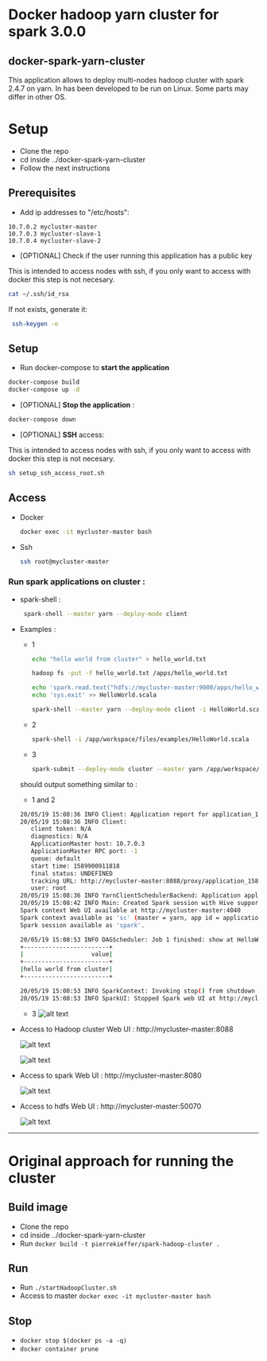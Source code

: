# Docker hadoop yarn cluster for spark 3.0.0

## docker-spark-yarn-cluster 
This application allows to deploy multi-nodes hadoop cluster with spark 2.4.7 on yarn. 
In has been developed to be run on Linux. Some parts may differ in other OS.

# Setup
- Clone the repo 
- cd inside ../docker-spark-yarn-cluster 
- Follow the next instructions

## Prerequisites

- Add ip addresses to "/etc/hosts":

```
10.7.0.2 mycluster-master
10.7.0.3 mycluster-slave-1
10.7.0.4 mycluster-slave-2
```

- [OPTIONAL] Check if the user running this application has a public key

This is intended to access nodes with ssh, if you only want to access with docker this step is not necesary.

```bash
cat ~/.ssh/id_rsa
```

If not exists, generate it:

``` bash
 ssh-keygen -o
```

## Setup

- Run docker-compose to **start the application**

``` bash
docker-compose build
docker-compose up -d
```

- [OPTIONAL] **Stop the application** :

``` bash
docker-compose down
```

- [OPTIONAL] **SSH** access:

This is intended to access nodes with ssh, if you only want to access with docker this step is not necesary.

``` bash
sh setup_ssh_access_root.sh
```

## Access

- Docker
    ```bash 
    docker exec -it mycluster-master bash
    ```

- Ssh
    ```bash 
    ssh root@mycluster-master
    ```

### Run spark applications on cluster : 
- spark-shell : 
    ```bash
     spark-shell --master yarn --deploy-mode client
    ```

- Examples :

    - 1
        ``` bash
        echo "hello world from cluster" > hello_world.txt
        
        hadoop fs -put -f hello_world.txt /apps/hello_world.txt 
        
        echo 'spark.read.text("hdfs://mycluster-master:9000/apps/hello_world.txt").show(1000,1000)' > HelloWorld.scala
        echo 'sys.exit' >> HelloWorld.scala
      
        spark-shell --master yarn --deploy-mode client -i HelloWorld.scala  
        ```
        
    - 2  
        ```bash
        spark-shell -i /app/workspace/files/examples/HelloWorld.scala 
        ```
  
    - 3
        ```bash
        spark-submit --deploy-mode cluster --master yarn /app/workspace/files/examples/hello_world.py
        ```
  
  
  should output something similar to :
  
  - 1 and 2  
  ```bash
  20/05/19 15:08:36 INFO Client: Application report for application_1589900555706_0002 (state: RUNNING)
  20/05/19 15:08:36 INFO Client: 
  	 client token: N/A
  	 diagnostics: N/A
  	 ApplicationMaster host: 10.7.0.3
  	 ApplicationMaster RPC port: -1
  	 queue: default
  	 start time: 1589900911818
  	 final status: UNDEFINED
  	 tracking URL: http://mycluster-master:8088/proxy/application_1589900555706_0002/
  	 user: root
  20/05/19 15:08:36 INFO YarnClientSchedulerBackend: Application application_1589900555706_0002 has started running.
  20/05/19 15:08:42 INFO Main: Created Spark session with Hive support
  Spark context Web UI available at http://mycluster-master:4040
  Spark context available as 'sc' (master = yarn, app id = application_1589900555706_0002).
  Spark session available as 'spark'.

  20/05/19 15:08:53 INFO DAGScheduler: Job 1 finished: show at HelloWorld.scala:24, took 0.102030 s
  +------------------------+
  |                   value|
  +------------------------+
  |hello world from cluster|
  +------------------------+
  
  20/05/19 15:08:53 INFO SparkContext: Invoking stop() from shutdown hook
  20/05/19 15:08:53 INFO SparkUI: Stopped Spark web UI at http://mycluster-master:4040
  ```
  
  - 3
  ![alt text](doc/images/examples/hello_world.py.output.png "Example hello_world.py output")

- Access to Hadoop cluster Web UI : http://mycluster-master:8088
 
    ![alt text](doc/images/yarn-applications.png "Yarn applications")
    
    ![alt text](doc/images/yarn-nodes.png "Yarn nodes")
 
- Access to spark Web UI : http://mycluster-master:8080

    ![alt text](doc/images/spark-master.png "Spark master")
    
- Access to hdfs Web UI : http://mycluster-master:50070

    ![alt text](doc/images/hdfs-master.png "Hdfs master")

----------------------------------------------------------------

# Original approach for running the cluster

## Build image
- Clone the repo 
- cd inside ../docker-spark-yarn-cluster 
- Run `docker build -t pierrekieffer/spark-hadoop-cluster .`

## Run
- Run `./startHadoopCluster.sh`
- Access to master `docker exec -it mycluster-master bash`

## Stop 

- `docker stop $(docker ps -a -q)`
- `docker container prune`


